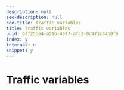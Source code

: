 ```yaml
---
description: null
seo-description: null
seo-title: Traffic variables
title: Traffic variables
uuid: 6ff25be4-a51b-4597-afc2-9d471c44b0f6
index: y
internal: n
snippet: y
---
```


# Traffic variables


